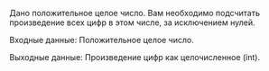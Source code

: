 Дано положительное целое число. Вам необходимо подсчитать произведение всех цифр в этом числе, за исключением нулей.

Входные данные: Положительное целое число.

Выходные данные: Произведение цифр как целочисленное (int). 